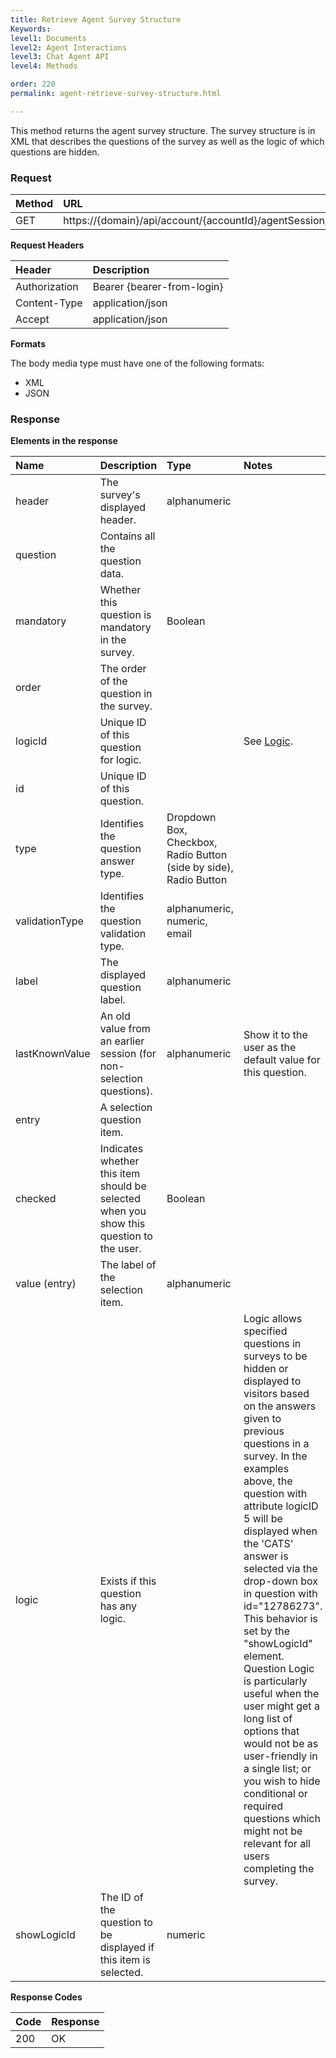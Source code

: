 ```yaml
---
title: Retrieve Agent Survey Structure
Keywords:
level1: Documents
level2: Agent Interactions
level3: Chat Agent API
level4: Methods

order: 220
permalink: agent-retrieve-survey-structure.html

---
```

This method returns the agent survey structure. The survey structure is in XML that describes the questions of the survey as well as the logic of which questions are hidden.

### Request

| Method | URL |
| :--- | :--- |
| GET | https://{domain}/api/account/{accountId}/agentSession/{agentSessionId}/chat/{chatId}/survey  |

**Request Headers**

| Header | Description |
| :--- | :--- |
| Authorization| Bearer {bearer-from-login} |
| Content-Type | application/json |
| Accept | application/json |

**Formats**

The body media type must have one of the following formats:

- XML
- JSON

### Response

**Elements in the response**

| Name | Description | Type | Notes |
| :--- | :--- | :--- | :--- |
| header | The survey's displayed header. | alphanumeric | |
| question | Contains all the question data. | | |
| mandatory | Whether this question is mandatory in the survey. | Boolean | |
| order | The order of the question in the survey. | | |
| logicId | Unique ID of this question for logic. | | See [Logic](#logic).|
| id | Unique ID of this question. | | |
| type | Identifies the question answer type. | Dropdown Box, Checkbox, Radio Button (side by side), Radio Button | |
| validationType | Identifies the question validation type. | alphanumeric, numeric, email | |
| label | The displayed question label. | alphanumeric | |
| lastKnownValue | An old value from an earlier session (for non-selection questions). | alphanumeric | Show it to the user as the default value for this question. |
| entry | A selection question item. | | |
| checked | Indicates whether this item should be selected when you show this question to the user. | Boolean | |
| value (entry) | The label of the selection item. | alphanumeric | |
| <a name="logic"></a>logic | Exists if this question has any logic. | | Logic allows specified questions in surveys to be hidden or displayed to visitors based on the answers given to previous questions in a survey. In the examples above, the question with attribute logicID 5 will be displayed when the 'CATS' answer is selected via the drop-down box in question with id="12786273". This behavior is set by the "showLogicId" element. Question Logic is particularly useful when the user might get a long list of options that would not be as user-friendly in a single list; or you wish to hide conditional or required questions which might not be relevant for all users completing the survey. |
| showLogicId | The ID of the question to be displayed if this item is selected. | numeric | |

**Response Codes**

| Code | Response | 
| :--- | :--- |
| 200 | OK |
